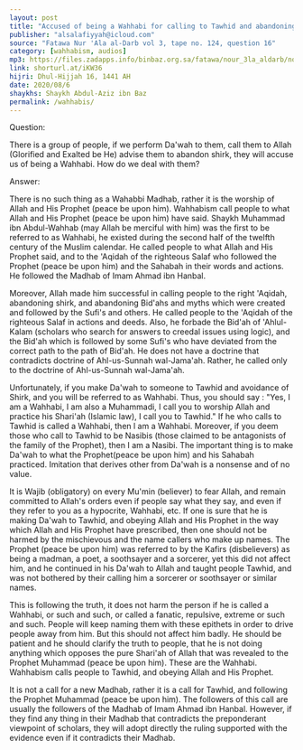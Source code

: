 ```yaml
---
layout: post
title: "Accused of being a Wahhabi for calling to Tawhid and abandoning Shirk (polytheism)"
publisher: "alsalafiyyah@icloud.com"
source: "Fatawa Nur 'Ala al-Darb vol 3, tape no. 124, question 16"
category: [wahhabism, audios]
mp3: https://files.zadapps.info/binbaz.org.sa/fatawa/nour_3la_aldarb/nour_887/nour_88708.mp3
link: shorturl.at/iKW36
hijri: Dhul-Hijjah 16, 1441 AH
date: 2020/08/6
shaykhs: Shaykh Abdul-Aziz ibn Baz
permalink: /wahhabis/
---
```


Question:

There is a group of people, if we perform Da'wah to them, call them to Allah (Glorified and Exalted be He) advise them to abandon shirk, they will accuse us of being a Wahhabi. How do we deal with them? 

Answer:

There is no such thing as a Wahabbi Madhab, rather it is the worship of Allah and His Prophet (peace be upon him). Wahhabism call people to what Allah and His Prophet (peace be upon him) have said. Shaykh Muhammad ibn Abdul-Wahhab (may Allah be merciful with him) was the first to be referred to as Wahhabi, he existed during the second half of the twelfth century of the Muslim calendar. He called people to what Allah and His Prophet said, and to the 'Aqidah of the righteous Salaf who followed the Prophet (peace be upon him) and the Sahabah in their words and actions. He followed the Madhab of Imam Ahmad ibn Hanbal. 

Moreover, Allah made him successful in calling people to the right 'Aqidah, abandoning shirk, and abandoning Bid'ahs and myths which were created and followed by the Sufi's and others. He called people to the 'Aqidah of the righteous Salaf in actions and deeds. Also, he forbade the Bid'ah of 'Ahlul-Kalam (scholars who search for answers to creedal issues using logic), and the Bid'ah which is followed by some Sufi's who have deviated from the correct path to the path of Bid'ah. He does not have a doctrine that contradicts doctrine of Ahl-us-Sunnah wal-Jama'ah. Rather, he called only to the doctrine of Ahl-us-Sunnah wal-Jama'ah. 

Unfortunately, if you make Da'wah to someone to Tawhid and avoidance of Shirk, and you will be referred to as Wahhabi. Thus, you should say : "Yes, I am a Wahhabi, I am also a Muhammadi, I call you to worship Allah and practice his Shari'ah (Islamic law), I call you to Tawhid." If he who calls to Tawhid is called a Wahhabi, then l am a Wahhabi. Moreover, if you deem those who call to Tawhid to be Nasibis (those claimed to be antagonists of the family of the Prophet), then I am a Nasibi. The important thing is to make Da'wah to what the Prophet(peace be upon him) and his Sahabah practiced. Imitation that derives other from Da'wah is a nonsense and of no value. 

It is Wajib (obligatory) on every Mu'min (believer) to fear Allah, and remain committed to Allah's orders even if people say what they say, and even if they refer to you as a hypocrite, Wahhabi, etc. If one is sure that he is making Da'wah to Tawhid, and obeying Allah and His Prophet in the way which Allah and His Prophet have prescribed, then one should not be harmed by the mischievous and the name callers who make up names. The Prophet (peace be upon him) was referred to by the Kafirs (disbelievers) as being a madman, a poet, a soothsayer and a sorcerer, yet this did not affect him, and he continued in his Da'wah to Allah and taught people Tawhid, and was not bothered by their calling him a sorcerer or soothsayer or similar names. 

This is following the truth, it does not harm the person if he is called a Wahhabi, or such and such, or called a fanatic, repulsive, extreme or such and such. People will keep naming them with these epithets in order to drive people away from him. But this should not affect him badly. He should be patient and he should clarify the truth to people, that he is not doing anything which opposes the pure Shari'ah of Allah that was revealed to the Prophet Muhammad (peace be upon him). These are the Wahhabi. Wahhabism calls people to Tawhid, and obeying Allah and His Prophet. 

It is not a call for a new Madhab, rather it is a call for Tawhid, and following the Prophet Muhammad (peace be upon him). The followers of this call are usually the followers of the Madhab of Imam Ahmad ibn Hanbal. However, if they find any thing in their Madhab that contradicts the preponderant viewpoint of scholars, they will adopt directly the ruling supported with the evidence even if it contradicts their Madhab. 
